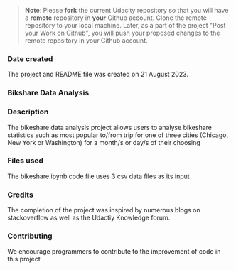 >**Note**: Please **fork** the current Udacity repository so that you will have a **remote** repository in **your** Github account. Clone the remote repository to your local machine. Later, as a part of the project "Post your Work on Github", you will push your proposed changes to the remote repository in your Github account.

### Date created
The project and README file was created on 21 August 2023.

### Bikshare Data Analysis

### Description
The bikeshare data analysis project allows users to analyse bikeshare statistics such as most popular to/from trip for one of three cities (Chicago, New York or Washington) for a month/s or day/s of their choosing

### Files used
The bikeshare.ipynb code file uses 3 csv data files as its input

### Credits
The completion of the project was inspired by numerous blogs on stackoverflow as well as the Udactiy Knowledge forum.

### Contributing
We encourage programmers to contribute to the improvement of code in this project
